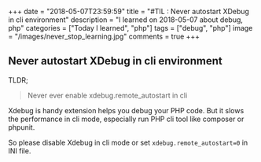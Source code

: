 +++
date = "2018-05-07T23:59:59"
title = "#TIL : Never autostart XDebug in cli environment"
description = "I learned on 2018-05-07 about debug, php"
categories = ["Today I learned", "php"]
tags = ["debug", "php"]
image = "/images/never_stop_learning.jpg"
comments = true
+++



## Never autostart XDebug in cli environment

TLDR;

> Never ever enable xdebug.remote_autostart in cli

Xdebug is handy extension helps you debug your PHP code. But it slows the performance in cli mode, especially run PHP cli tool like composer or phpunit.

So please disable Xdebug in cli mode or set `xdebug.remote_autostart=0` in INI file.
